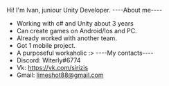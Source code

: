 Hi! I'm Ivan, juniour Unity Developer.
----About me----
- Working with c# and Unity about 3 years
- Can create games on Android/Ios and PC.
- Already worked with another team.
- Got 1 mobile project.
- A purposeful workaholic :>
----My contacts----
- Discord: Witerly#6774
- Vk: https://vk.com/sirizis
- Gmail: limeshot88@gmail.com
